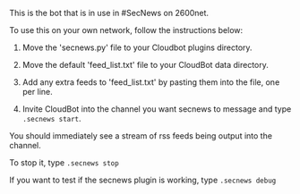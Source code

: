 This is the bot that is in use in #SecNews on 2600net.

To use this on your own network, follow the instructions below:

1. Move the 'secnews.py' file to your Cloudbot plugins directory.

2. Move the default 'feed_list.txt' file to your CloudBot data directory.

3. Add any extra feeds to 'feed_list.txt' by pasting them into the file, one per line.

4. Invite CloudBot into the channel you want secnews to message and type `.secnews start`.

You should immediately see a stream of rss feeds being output into the channel.

To stop it, type `.secnews stop`

If you want to test if the secnews plugin is working, type `.secnews debug`
